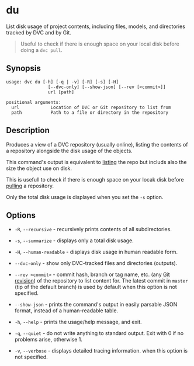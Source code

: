 # du

List disk usage of project contents, including files, models, and directories
tracked by DVC and by Git.

> Useful to check if there is enough space on your local disk before doing a
> `dvc pull`.

## Synopsis

```usage
usage: dvc du [-h] [-q | -v] [-R] [-s] [-H]
                [--dvc-only] [--show-json] [--rev [<commit>]]
                url [path]

positional arguments:
  url            Location of DVC or Git repository to list from
  path           Path to a file or directory in the repository
```

## Description

Produces a view of a <abbr>DVC repository</abbr> (usually online), listing the
contents of a repository alongside the disk usage of the objects.

This command's output is equivalent to [listing](/doc/command-reference/list)
the repo but includs also the size the object use on disk.

This is usefull to check if there is enough space on your locak disk before
[pulling](/doc/command-reference/pull) a repository.

Only the total disk usage is displayed when you set the `-s` option.

## Options

- `-R`, `--recursive` - recursively prints contents of all subdirectories.

- `-s`, `--summarize` - displays only a total disk usage.

- `-H`, `--human-readable` - displays disk usage in human readable form.

- `--dvc-only` - show only DVC-tracked files and directories
  (<abbr>outputs</abbr>).

- `--rev <commit>` - commit hash, branch or tag name, etc. (any
  [Git revision](https://git-scm.com/docs/revisions)) of the repository to list
  content for. The latest commit in `master` (tip of the default branch) is used
  by default when this option is not specified.
- `--show-json` - prints the command's output in easily parsable JSON format,
  instead of a human-readable table.

- `-h`, `--help` - prints the usage/help message, and exit.

- `-q`, `--quiet` - do not write anything to standard output. Exit with 0 if no
  problems arise, otherwise 1.

- `-v`, `--verbose` - displays detailed tracing information. when this option is
  not specified.
